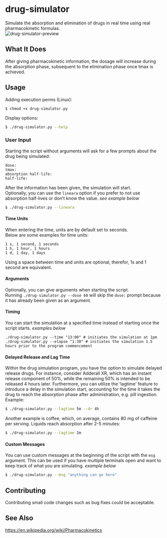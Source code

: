 # drug-simulator
Simulate the absorption and elimination of drugs in real time using real pharmacokinetic formulas.<br>
![drug-simulator-preview](https://github.com/xyzpw/drug-simulator/assets/76017734/6c39d9f5-2b8b-4aa4-a056-81cf2711c077)
## What It Does
After giving pharmacokinetic information, the dosage will increase during the absorption phase, subsequent to the elimination phase once tmax is achieved.
## Usage
Adding execution perms (Linux):
```bash
$ chmod +x drug-simulator.py
```
Display options:
```bash
$ ./drug-simulator.py --help
```
### User Input
Starting the script without arguments will ask for a few prompts about the drug being simulated:
```text
dose:
tmax:
absorption half-life:
half-life:
```
After the information has been given, the simulation will start.<br>
Optionally, you can use the `lineara` option if you prefer to not use absorption half-lives or don't know the value. *see example below*
```bash
$ ./drug-simulator.py --lineara
```
#### Time Units
When entering the time, units are by default set to seconds.<br>
Below are some examples for time units:
```text
1 s, 1 second, 1 seconds
1 h, 1 hour, 1 hours
1 d, 1 day, 1 days
```
Using a space between time and units are optional, therefor, 1s and 1 second are equivalent.
#### Arguments
Optionally, you can give arguments when starting the script.<br>
Running `./drug-simulator.py --dose 60` will skip the `dose:` prompt because it has already been given as an argument.<br>
#### Timing
You can start the simulation at a specified time instead of starting once the script starts. *examples below*
```text
./drug-simulator.py --time "13:00" # initiates the simulation at 1pm
./drug-simulator.py --elapse "1:30" # initiates the simulation 1.5 hours prior to the program commencement
```
#### Delayed Release and Lag Time
Within the drug simulation program, you have the option to simulate delayed release drugs. For instance, consider Adderall XR, which has an instant release component of 50%, while the remaining 50% is intended to be released 4 hours later. Furthermore, you can utilize the 'lagtime' feature to introduce a delay in the simulation start, accounting for the time it takes the drug to reach the absorption phase after administration, e.g. pill ingestion.<br>
Example:
```bash
$ ./drug-simulator.py --lagtime 5m --dr 4h
```
Another example is coffee, which, on average, contains 80 mg of caffeine per serving. Liquids reach absorption after 2-5 minutes:
```bash
$ ./drug-simulator.py --lagtime 2m
```
#### Custom Messages
You can use custom messages at the beginning of the script with the `msg` argument. This can be used if you have multiple terminals open and want to keep track of what you are simulating. *example below*
```bash
$ ./drug-simulator.py --msg "anything can go here"
```
## Contributing
Contributing small code changes such as bug fixes could be acceptable.
## See Also
https://en.wikipedia.org/wiki/Pharmacokinetics
